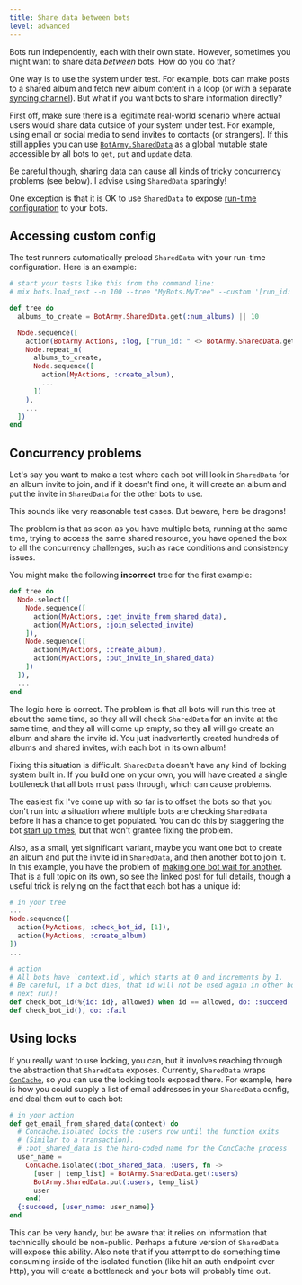 ```yaml
---
title: Share data between bots
level: advanced
---
```


Bots run independently, each with their own state. However, sometimes you might want
to share data _between_ bots. How do you do that?

One way is to use the system under test. For example, bots can make posts to a
shared album and fetch new album content in a loop (or with a separate [syncing
channel][sync]). But what if you want bots to share information directly?

First off, make sure there is a legitimate real-world scenario where actual users
would share data outside of your system under test. For example, using email or
social media to send invites to contacts (or strangers). If this still applies you
can use [`BotArmy.SharedData`][shared data] as a global mutable state accessible by
all bots to `get`, `put` and `update` data.

Be careful though, sharing data can cause all kinds of tricky concurrency problems
(see below). I advise using `SharedData` sparingly!

One exception is that it is OK to use `SharedData` to expose [run-time
configuration][config] to your bots.

## Accessing custom config

The test runners automatically preload `SharedData` with your run-time configuration.
Here is an example:

```elixir
# start your tests like this from the command line:
# mix bots.load_test --n 100 --tree "MyBots.MyTree" --custom '[run_id: "abc", num_albums: 20]'

def tree do
  albums_to_create = BotArmy.SharedData.get(:num_albums) || 10

  Node.sequence([
    action(BotArmy.Actions, :log, ["run_id: " <> BotArmy.SharedData.get(:app_id)]),
    Node.repeat_n(
      albums_to_create,
      Node.sequence([
        action(MyActions, :create_album),
        ...
      ])
    ),
    ...
  ])
end
```

## Concurrency problems

Let's say you want to make a test where each bot will look in `SharedData` for an
album invite to join, and if it doesn't find one, it will create an album and put the
invite in `SharedData` for the other bots to use.

This sounds like very reasonable test cases. But beware, here be dragons!

The problem is that as soon as you have multiple bots, running at the same time,
trying to access the same shared resource, you have opened the box to all the
concurrency challenges, such as race conditions and consistency issues.

You might make the following **incorrect** tree for the first example:

```elixir
def tree do
  Node.select([
    Node.sequence([
      action(MyActions, :get_invite_from_shared_data),
      action(MyActions, :join_selected_invite)
    ]),
    Node.sequence([
      action(MyActions, :create_album),
      action(MyActions, :put_invite_in_shared_data)
    ])
  ]),
  ...
end

```

The logic here is correct. The problem is that all bots will run this tree at about
the same time, so they all will check `SharedData` for an invite at the same time,
and they all will come up empty, so they all will go create an album and share the
invite id. You just inadvertently created hundreds of albums and shared invites,
with each bot in its own album!

Fixing this situation is difficult. `SharedData` doesn't have any kind of locking
system built in. If you build one on your own, you will have created a single
bottleneck that all bots must pass through, which can cause problems.

The easiest fix I've come up with so far is to offset the bots so that you don't run
into a situation where multiple bots are checking `SharedData` before it has a chance
to get populated. You can do this by staggering the bot [start up times], but that
won't grantee fixing the problem.

Also, as a small, yet significant variant, maybe you want one bot to create an album
and put the invite id in `SharedData`, and then another bot to join it. In this
example, you have the problem of [making one bot wait for another][wait]. That is a
full topic on its own, so see the linked post for full details, though a useful trick
is relying on the fact that each bot has a unique id:

```elixir
# in your tree
...
Node.sequence([
  action(MyActions, :check_bot_id, [1]),
  action(MyActions, :create_album)
])
...

# action
# All bots have `context.id`, which starts at 0 and increments by 1.
# Be careful, if a bot dies, that id will not be used again in other bots (until the
# next run)!
def check_bot_id(%{id: id}, allowed) when id == allowed, do: :succeed
def check_bot_id(), do: :fail
```

## Using locks

If you really want to use locking, you can, but it involves reaching through the
abstraction that `SharedData` exposes. Currently, `SharedData` wraps
[`ConCache`][concache], so you can use the locking tools exposed there. For example,
here is how you could supply a list of email addresses in your `SharedData` config,
and deal them out to each bot:

```elixir
# in your action
def get_email_from_shared_data(context) do
  # Concache.isolated locks the :users row until the function exits
  # (Similar to a transaction).
  # :bot_shared_data is the hard-coded name for the ConcCache process
  user_name =
    ConCache.isolated(:bot_shared_data, :users, fn ->
      [user | temp_list] = BotArmy.SharedData.get(:users)
      BotArmy.SharedData.put(:users, temp_list)
      user
    end)
  {:succeed, [user_name: user_name]}
end
```

This can be very handy, but be aware that it relies on information that technically
should be non-public. Perhaps a future version of `SharedData` will expose this
ability. Also note that if you attempt to do something time consuming inside of the
isolated function (like hit an auth endpoint over http), you will create a bottleneck
and your bots will probably time out.

[sync]: ../use-websockets
[shared data]: https://hexdocs.pm/bot_army/1.0.0/BotArmy.SharedData.html
[config]: https://hexdocs.pm/bot_army/1.0.0/Mix.Tasks.Bots.LoadTest.html
[wait]: ../wait-for-another-bot-to-finish-an-action
[start up times]: ../ramp-up-the-bot-count-over-time
[concache]: https://github.com/sasa1977/con_cache
